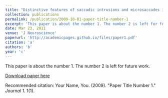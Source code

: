 ```yaml
---
title: "Distinctive features of saccadic intrusions and microsaccades in progressive supranuclear palsy."
collection: publications
permalink: /publication/2009-10-01-paper-title-number-1
excerpt: 'This paper is about the number 1. The number 2 is left for future work.'
date: Mar 23, 2011
venue: 'J Neuroscience'
paperurl: 'http://academicpages.github.io/files/paper1.pdf'
citation: 'a'
authors: 'b'
year: 'c'
---
```

This paper is about the number 1. The number 2 is left for future work.

[Download paper here](http://academicpages.github.io/files/paper1.pdf)

Recommended citation: Your Name, You. (2009). "Paper Title Number 1." <i>Journal 1</i>. 1(1).
